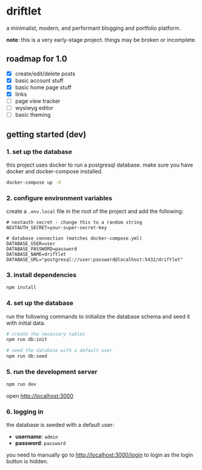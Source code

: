 # driftlet

a minimalist, modern, and performant blogging and portfolio platform.

**note**: this is a very early-stage project. things may be broken or incomplete.

## roadmap for 1.0

- [x] create/edit/delete posts
- [x] basic account stuff
- [x] basic home page stuff
- [x] links
- [ ] page view tracker
- [ ] wysiwyg editor
- [ ] basic theming

## getting started (dev)

### 1. set up the database

this project uses docker to run a postgresql database. make sure you have docker and docker-compose installed.

```bash
docker-compose up -d
```

### 2. configure environment variables

create a `.env.local` file in the root of the project and add the following:

```env
# nextauth secret - change this to a random string
NEXTAUTH_SECRET=your-super-secret-key

# database connection (matches docker-compose.yml)
DATABASE_USER=user
DATABASE_PASSWORD=password
DATABASE_NAME=driftlet
DATABASE_URL="postgresql://user:password@localhost:5432/driftlet"
```

### 3. install dependencies

```bash
npm install
```

### 4. set up the database

run the following commands to initialize the database schema and seed it with initial data.

```bash
# create the necessary tables
npm run db:init

# seed the database with a default user
npm run db:seed
```

### 5. run the development server

```bash
npm run dev
```

open [http://localhost:3000](http://localhost:3000)

### 6. logging in

the database is seeded with a default user:

- **username**: `admin`
- **password**: `password`

you need to manually go to [http://localhost:3000/login](http://localhost:3000/login) to login as the login button is hidden.
